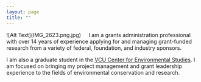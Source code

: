 ```yaml
---
layout: page
title: ""
---
```


<div style="float: left; margin-right: 20px;">
  ![Alt Text](IMG_2623.png.jpg)
</div>

I am a grants administration professional with over 14 years of experience applying for and managing grant-funded research from a variety of federal, foundation, and industry sponsors. 

I am also a graduate student in the [VCU Center for Environmental Studies](https://ces.vcu.edu).  I am focused on bringing my project management and grant leadership experience to the fields of environmental conservation and research.  
